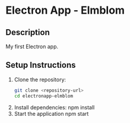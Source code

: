 # Electron App - Elmblom

## Description
My first Electron app.

## Setup Instructions
1. Clone the repository:
   ```bash
   git clone <repository-url>
   cd electronapp-elmblom
2. Install dependencies:
   npm install
3. Start the application
   npm start
